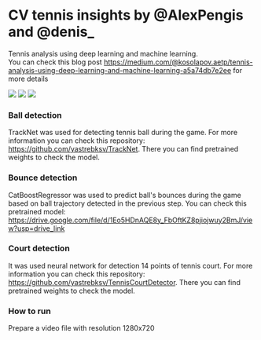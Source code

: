 # CV tennis insights   by @AlexPengis and @denis_ 
Tennis analysis using deep learning and machine learning. <br>
You can check this blog post https://medium.com/@kosolapov.aetp/tennis-analysis-using-deep-learning-and-machine-learning-a5a74db7e2ee for more details

![](pics/hard.gif)
![](pics/grass.gif)
![](pics/clay.gif)

### Ball detection
TrackNet was used for detecting tennis ball during the game. For more information you can check this repository: https://github.com/yastrebksv/TrackNet. There you can find 
pretrained weights to check the model.

### Bounce detection
CatBoostRegressor was used to predict ball's bounces during the game based on ball trajectory detected in the previous step. You can check this pretrained model: https://drive.google.com/file/d/1Eo5HDnAQE8y_FbOftKZ8pjiojwuy2BmJ/view?usp=drive_link 

### Court detection
It was used neural network for detection 14 points of tennis court. For more information you can check this repository: https://github.com/yastrebksv/TennisCourtDetector. There you can find pretrained weights to check the model.

### How to run
Prepare a video file with resolution 1280x720

   

